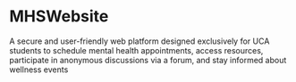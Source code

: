 # MHSWebsite
A secure and user-friendly web platform designed exclusively for UCA students to schedule mental health appointments, access resources, participate in anonymous discussions via a forum, and stay informed about wellness events
